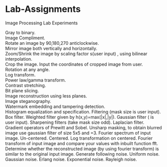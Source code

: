 # Lab-Assignments
Image Processing Lab Experiments

  Gray to binary.  
  Image Compliment.  
  Rotate an image by 90,180,270 anticlockwise.  
  Mirror image both vertically and horizontally.  
  Zoom/Shrink the image by scaling factor s(user input) , using bilinear interpolation.  
  Crop the image. Input the coordinates of cropped image from user.  
  Rotation at any angle.   
  Log transform.  
  Power law/gamma transform.  
  Contrast stretching.  
  Bit plane slicing.  
    Image reconstruction using less planes.    
    Image steganography.    
    Watermark embedding and tampering detection.    
  Histogram equalization and specification.
  Filtering (mask size is user input).
    Box filter.
    Weighted filter given by h(x,y)=max(|x|,|y|).
    Gaussian filter ( is user input).
  Sharpening filters (take mask size odd).
    Laplacian filter.
    Gradient operators of Prewitt and Sobel.
  Unsharp masking, to obtain blurred image use gaussian filter of size 5x5 and =3.
  Fourier spectrum of input image.
    Un-centered.
    Centered.
  Log transformation on centered.
    Fourier transform of input image and compare your values with inbuilt function fft.
  Determine whether the reconstructed image (by using fourier transform) is similar to the original input image.
  Generate following noise.
    Uniform noise.
    Gaussian noise.
    Erlang noise.
    Exponential noise.
    Rayleigh noise.
  
  



